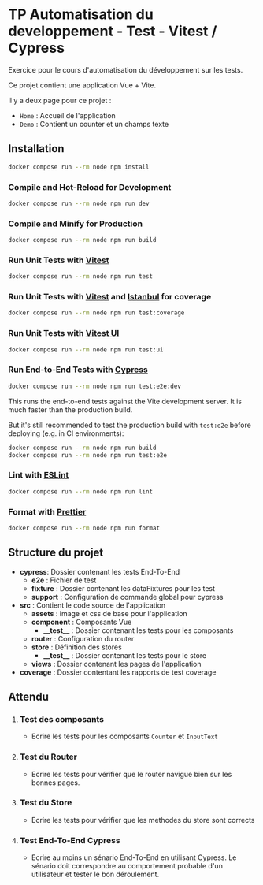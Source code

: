 # TP Automatisation du developpement - Test - Vitest / Cypress

Exercice pour le cours d'automatisation du développement sur les tests.

Ce projet contient une application Vue + Vite.

Il y a deux page pour ce projet :

- `Home` : Accueil de l'application
- `Demo` : Contient un counter et un champs texte

## Installation

```sh
docker compose run --rm node npm install
```

### Compile and Hot-Reload for Development

```sh
docker compose run --rm node npm run dev
```

### Compile and Minify for Production

```sh
docker compose run --rm node npm run build
```

### Run Unit Tests with [Vitest](https://vitest.dev/)

```sh
docker compose run --rm node npm run test
```

### Run Unit Tests with [Vitest](https://vitest.dev/) and [Istanbul](https://istanbul.js.org/) for coverage

```sh
docker compose run --rm node npm run test:coverage
```

### Run Unit Tests with [Vitest UI](https://vitest.dev/guide/ui.html)

```sh
docker compose run --rm node npm run test:ui
```

### Run End-to-End Tests with [Cypress](https://www.cypress.io/)

```sh
docker compose run --rm node npm run test:e2e:dev
```

This runs the end-to-end tests against the Vite development server.
It is much faster than the production build.

But it's still recommended to test the production build with `test:e2e` before deploying (e.g. in CI environments):

```sh
docker compose run --rm node npm run build
docker compose run --rm node npm run test:e2e
```

### Lint with [ESLint](https://eslint.org/)

```sh
docker compose run --rm node npm run lint
```

### Format with [Prettier](https://prettier.io/)

```sh
docker compose run --rm node npm run format
```

## Structure du projet

- **cypress**: Dossier contenant les tests End-To-End
  - **e2e** : Fichier de test
  - **fixture** : Dossier contenant les dataFixtures pour les test
  - **support** : Configuration de commande global pour cypress
- **src** : Contient le code source de l'application
  - **assets** : image et css de base pour l'application
  - **component** : Composants Vue
    - **\_\_test\_\_** : Dossier contenant les tests pour les composants
  - **router** : Configuration du router
  - **store** : Définition des stores
    - **\_\_test\_\_** : Dossier contenant les tests pour le store
  - **views** : Dossier contenant les pages de l'application
- **coverage** : Dossier contentant les rapports de test coverage

## Attendu

1. ### Test des composants

   - Ecrire les tests pour les composants `Counter` et `InputText`

2. ### Test du Router

   - Ecrire les tests pour vérifier que le router navigue bien sur les bonnes pages.

3. ### Test du Store

   - Ecrire les tests pour vérifier que les methodes du store sont corrects

4. ### Test End-To-End Cypress

   - Ecrire au moins un sénario End-To-End en utilisant Cypress. Le sénario doit correspondre au comportement probable d'un utilisateur et tester le bon déroulement.
